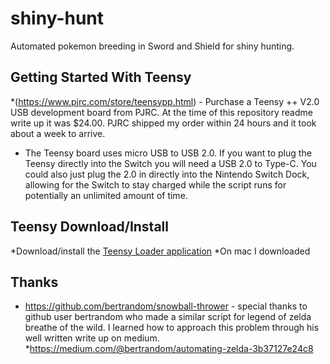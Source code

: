 # shiny-hunt
Automated pokemon breeding in Sword and Shield for shiny hunting.


## Getting Started With Teensy
*(https://www.pjrc.com/store/teensypp.html) - Purchase a Teensy ++ V2.0 USB development board from PJRC. At the time of this repository readme write up it was $24.00. PJRC shipped my order within 24 hours and it took about a week to arrive.

* The Teensy board uses micro USB to USB 2.0. If you want to plug the Teensy directly into the Switch you will need a USB 2.0 to Type-C. You could also just plug the 2.0 in directly into the Nintendo Switch Dock, allowing for the Switch to stay charged while the script runs for potentially an unlimited amount of time.

## Teensy Download/Install
*Download/install the [Teensy Loader application](https://www.pjrc.com/teensy/loader.html)
*On mac I downloaded 

## Thanks
* https://github.com/bertrandom/snowball-thrower - special thanks to github user bertrandom who made a similar script for legend of zelda breathe of the wild. I learned how to approach this problem through his well written write up on medium.
*https://medium.com/@bertrandom/automating-zelda-3b37127e24c8
